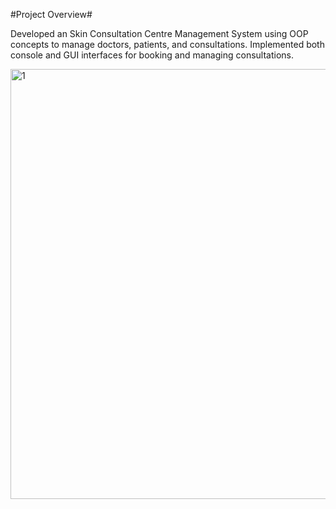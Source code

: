 #Project Overview#

Developed an Skin Consultation Centre Management System using OOP concepts to manage doctors, patients, and consultations. Implemented both console and GUI interfaces for booking and managing consultations.

<img width="680" height="688" alt="1" src="https://github.com/user-attachments/assets/9e08a056-78bd-46ec-abef-aeeeae533401" />
